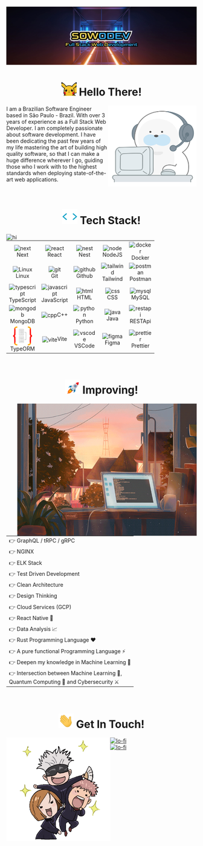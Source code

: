 ![Alt text](imgs/sowodev-logo.webp)

<!-- Hello Section -->
<div align="center">
    <h1><img width="40px" alt="hi" src="./imgs/hello-pica.gif" />&nbsp;Hello There!</h1>
</div>

<img align="right" style="width: 234px; height: 214px" alt="hi" src="./imgs/about.gif" />
<p align="left">I am a Brazilian Software Engineer based in São Paulo - Brazil. With over 3 years of experience as a Full Stack Web Developer. I am completely passionate about software development.  I have been dedicating the past few years of my life mastering the art of building high quality software, so that I can make a huge difference wherever I go, guiding those who I work with to the highest standards when deploying state-of-the-art web applications.</p>

<br>

<!-- TechStack Section -->
<div align="center">
    <h1><img width="40px" alt="hi" src="./imgs/tech-stack.gif" />&nbsp;Tech Stack!</h1>
</div>

<img align="left" style="width: 400px" alt="hi" src="./imgs/octocat-tools.gif" />
  
<div align="right">
   <table>
      <tr>
          <td width="60">
               <div align="center"><img align="center" alt="next" width="50" height="50" src="https://skillicons.dev/icons?i=next" />Next</div>
          </td>          
          <td width="60">
               <div align="center"><img align="center" alt="react" width="50" height="50" src="https://techstack-generator.vercel.app/react-icon.svg" />React</div>
          </td>
          <td width="60">
               <div align="center"><img align="center" alt="nest" width="50" height="50" src="https://cdn.jsdelivr.net/gh/devicons/devicon/icons/nestjs/nestjs-plain.svg" />Nest</div>
          </td>
          <td width="60">
               <div align="center"><img align="center" alt="node" width="50" height="50" src="https://cdn.jsdelivr.net/gh/devicons/devicon/icons/nodejs/nodejs-original.svg" />NodeJS</div>
          </td>
          <td width="60">
               <div align="center"><img align="center" alt="docker" width="50" height="50" src="https://techstack-generator.vercel.app/docker-icon.svg" />Docker</div>
          </td>   
      </tr>   
      <tr>
          <td width="60">
               <div align="center"><img align="center" alt="Linux" width="50" height="50" src="https://cdn.jsdelivr.net/gh/devicons/devicon/icons/linux/linux-original.svg" />Linux</div>
          </td>
          <td width="60">
               <div align="center"><img align="center" alt="git" width="50" height="50" src="https://cdn.jsdelivr.net/gh/devicons/devicon/icons/git/git-original.svg" /><br>Git</div>
          </td>
          <td width="60">
               <div align="center"><img align="center" alt="github" width="50" height="50" src="https://techstack-generator.vercel.app/github-icon.svg" />Github</div>
          </td>
                    <td width="60">
               <div align="center"><img align="center" alt="tailwind" width="50" height="50" src="https://skillicons.dev/icons?i=tailwind" />Tailwind</div>
          </td>
          <td width="60">
               <div align="center"><img align="center" alt="postman" width="50" height="50" src="https://skillicons.dev/icons?i=postman" />Postman</div>
          </td>             
      </tr>
      <tr>
          <td width="60">
               <div align="center"><img align="center" alt="typescript" width="50" height="50" src="https://cdn.jsdelivr.net/gh/devicons/devicon/icons/typescript/typescript-plain.svg" />TypeScript</div>
          </td>      
          <td width="60">
               <div align="center"><img align="center" alt="javascript" width="50" height="50" src="https://cdn.jsdelivr.net/gh/devicons/devicon/icons/javascript/javascript-plain.svg" />JavaScript</div>
          </td>
          <td width="60">
               <div align="center"><img align="center" alt="html" width="50" height="50" src="https://cdn.jsdelivr.net/gh/devicons/devicon/icons/html5/html5-plain.svg" />HTML</div>
          </td>
          <td width="60">
               <div align="center"><img align="center" alt="css" width="50" height="50" src="https://cdn.jsdelivr.net/gh/devicons/devicon/icons/css3/css3-plain.svg" />CSS</div>
          </td>
          <td width="60">
               <div align="center"><img align="center" alt="mysql" width="50" height="50" src="https://techstack-generator.vercel.app/mysql-icon.svg" />MySQL</div>
          </td>                                
      </tr>
      <tr>
          <td width="60">
               <div align="center"><img align="center" alt="mongodb" width="50" height="50" src="https://skillicons.dev/icons?i=mongo" />MongoDB</div>
          </td>     
          <td width="60">
               <div align="center"><img align="center" alt="cpp" width="50" height="50" src="https://techstack-generator.vercel.app/cpp-icon.svg" />C++</div>
          </td>           
          <td width="60">
               <div align="center"><img align="center" alt="python" width="50" height="50" src="https://techstack-generator.vercel.app/python-icon.svg" />Python</div>
          </td>                      
          <td width="60">
               <div align="center"><img align="center" alt="java" width="50" height="50" src="https://techstack-generator.vercel.app/java-icon.svg" />Java</div>
          </td>
          <td width="60">
               <div align="center"><img align="center" alt="restapi" width="50" height="50" src="https://techstack-generator.vercel.app/restapi-icon.svg" />RESTApi</div>
          </td>                 
      </tr>
      <tr>         
          <td width="60">
               <div align="center"><img align="center" alt="typeorm" width="50" height="50" src="./imgs/typeorm.svg" />TypeORM</div>
          </td>          
          <td width="60">
               <div align="center"><img align="center" alt="vite" width="50" height="50" src="https://skillicons.dev/icons?i=vite" />Vite</div>
          </td> 
          <td width="60">
               <div align="center"><img align="center" alt="vscode" width="50" height="50" src="https://cdn.jsdelivr.net/gh/devicons/devicon/icons/vscode/vscode-original.svg" />VSCode</div>
          </td>            
          <td width="60">
               <div align="center"><img align="center" alt="figma" width="50" height="50" src="https://cdn.jsdelivr.net/gh/devicons/devicon/icons/figma/figma-original.svg" />Figma</div>
          </td>
          <td width="60">
               <div align="center"><img align="center" alt="prettier" width="50" height="50" src="https://techstack-generator.vercel.app/prettier-icon.svg" />Prettier</div>
          </td>                                  
      </tr>      
   </table>
</div>

<br>

<!-- Improvements Section -->
<div align="center">
   <h1><img width="40px" alt="hi" src="./imgs/rocket.gif" />&nbsp;Improving!</h1>
</div>

<img align="right" width="475px" height="350px" alt="lo-fi" src="./imgs/learning.gif">

<div align="left">
   <table>
      <tr>
          <td>
              👉 GraphQL / tRPC / gRPC
          </td>
      </tr>
      <tr>
          <td>
              👉 NGINX
          </td>
      </tr>
      <tr>
          <td>
              👉 ELK Stack
          </td>
      </tr>
      <tr>
          <td>
             👉 Test Driven Development
          </td>
      </tr>
      <tr>
          <td>
              👉 Clean Architecture
          </td>
      </tr>
      <tr>
          <td>
              👉 Design Thinking
          </td>
      </tr>
      <tr>
          <td>
              👉 Cloud Services (GCP)
          </td>
      </tr>
      <tr>
          <td>
              👉 React Native 📱
          </td>
      </tr>
      <tr>
          <td>
              👉 Data Analysis 📈
          </td>
      </tr>
      <tr>
          <td>
              👉 Rust Programming Language ❤️
          </td>
      </tr>
      <tr>
          <td>
              👉 A pure functional Programming Language ⚡
          </td>
      </tr>
      <tr>
          <td>
              👉 Deepen my knowledge in Machine Learning 🦾
          </td>
      </tr>
      <tr>
          <td>
              👉 Intersection between Machine Learning 🦾,<br> Quantum Computing 🧠 and Cybersecurity ⚔️
          </td>
      </tr>
   </table>
</div>

<br>

<!-- GetInTouch Section -->
<div  align="center">
   <h1><img width="40px" alt="hi" src="./imgs/hello.gif" />&nbsp;Get In Touch!</h1>
</div>

<img align="left" width="275px" alt="lo-fi" src="./imgs/jujutsu-kaisen.gif" />

<p>
   <a href="https://www.linkedin.com/in/wendelloliveiradasilva">
       <img alt="lo-fi" src="https://img.shields.io/badge/LinkedIn-0077B5?style=for-the-badge&logo=linkedin&logoColor=white" />
   </a>
   <br>
   <a href="mailto:wendelloliveirasud@gmail.com">
       <img alt="lo-fi" src="https://img.shields.io/badge/Gmail-D14836?style=for-the-badge&logo=gmail&logoColor=white" />
   </a>
</p>